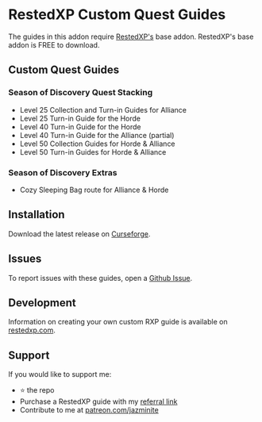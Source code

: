 # RestedXP Custom Quest Guides
The guides in this addon require [RestedXP's][1] base addon. RestedXP's base addon is FREE to download.

## Custom Quest Guides

### Season of Discovery Quest Stacking

- Level 25 Collection and Turn-in Guides for Alliance
- Level 25 Turn-in Guide for the Horde
- Level 40 Turn-in Guide for the Horde
- Level 40 Turn-in Guide for the Alliance (partial)
- Level 50 Collection Guides for Horde & Alliance
- Level 50 Turn-in Guides for Horde & Alliance

### Season of Discovery Extras
- Cozy Sleeping Bag route for Alliance & Horde

## Installation
Download the latest release on [Curseforge][2].

## Issues
To report issues with these guides, open a [Github Issue][4].

## Development
Information on creating your own custom RXP guide is available on [restedxp.com][5].

## Support
If you would like to support me:
- ⭐ the repo
- Purchase a RestedXP guide with my [referral link][1]
- Contribute to me at [patreon.com/jazminite][6]


[1]: https://www.restedxp.com/ref/jazminite
[2]: https://www.curseforge.com/wow/addons/rxp-quest-guides
[4]: https://github.com/jazminite/RXPGuides_Quests/issues/new/choose
[5]: https://www.restedxp.com/custom-guides
[6]: https://www.patreon.com/jazminite